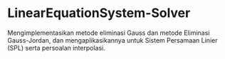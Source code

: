 # LinearEquationSystem-Solver
Mengimplementasikan metode eliminasi Gauss dan metode Eliminasi Gauss-Jordan, dan mengaplikasikannya untuk Sistem Persamaan Linier (SPL) serta persoalan interpolasi. 
